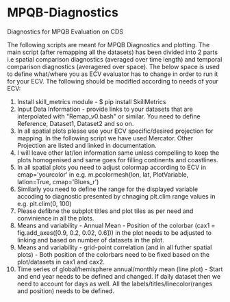 # MPQB-Diagnostics
Diagnostics for MPQB Evaluation on CDS

The following scripts are meant for MPQB Diagnostics and plotting.
The main script (after remapping all the datasets) has been divided into 2 parts i.e spatial comparison diagnostics (averaged over time length) and temporal comparison diagnostics (averagered over space).
The below space is used to define what/where you as ECV evaluator has to change in order to run it for your ECV.
The following should be modified according to needs of your ECV:

1. Install skill_metrics module - $ pip install SkillMetrics
2. Input Data Information - provide links to your datasets that are interpolated with "Remap_v0.bash" or similar. You need to define Reference, Dataset1, Dataset2 and so on.
3. In all spatial plots please use your ECV specific/desired projection for mapping. In the following script we have used Mercator. Other Projection are listed and linked in documentation.
4. I will leave other lat/lon information same unless compelling to keep the plots homogenised and same goes for filling continents and coastlines.
5. In all spatial plots you need to adjust colormap according to ECV in cmap='yourcolor' in e.g. m.pcolormesh(lon, lat, PlotVariable,
             latlon=True, cmap='Blues_r')
6. Similarly you need to define the range for the displayed variable accoding to diagnostic presented by chnaging plt.clim range values in e.g. plt.clim(0, 100)
7. Please defibne the subplot titles and plot tiles as per need and convinience in all the plots.
8. Means and variability - Annual Mean - Position of the colorbar (cax1 = fig.add_axes([0.9, 0.2, 0.02, 0.6])) in the plot needs to be adjusted to linking and based on number of datasets in the plot.
9. Means and variability - grid-point correlation (and in all futher spatial plots) - Both position of the colorbars need to be fixed based on the plot/datasets in cax1 and cax2.
10. Time series of global/hemisphere annual/monthly mean (line plot) - Start and end year needs to be defined and changed. If daily dataset then we need to account for days as well. All the labels/titles/linecolor(ranges and position) needs to be defined.
